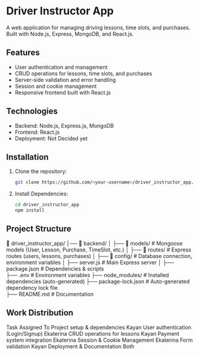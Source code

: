 # Driver Instructor App

A web application for managing driving lessons, time slots, and purchases. Built with Node.js, Express, MongoDB, and React.js.

## Features
- User authentication and management
- CRUD operations for lessons, time slots, and purchases
- Server-side validation and error handling
- Session and cookie management
- Responsive frontend built with React.js

## Technologies
- Backend: Node.js, Express.js, MongoDB
- Frontend: React.js
- Deployment: Not Decided yet

## Installation
1. Clone the repository:
   ```bash
   git clone https://github.com/<your-username>/driver_instructor_app.git
   
2. Install Dependencies:
   ```bash
   cd driver_instructor_app
   npm install

## Project Structure
📂 driver_instructor_app/
│── 📂 backend/
│   ├── 📂 models/            # Mongoose models (User, Lesson, Purchase, TimeSlot, etc.)
│   ├── 📂 routes/            # Express routes (users, lessons, purchases)
│   ├── 📂 config/            # Database connection, environment variables
│   ├── server.js             # Main Express server
│   ├── package.json          # Dependencies & scripts  
├── .env                      # Environment variables
├── node_modules/             # Installed dependencies (auto-generated)
├── package-lock.json         # Auto-generated dependency lock file  
├── README.md                 # Documentation

## Work Distribution
Task	                                Assigned To
Project setup & dependencies	        Kayan
User authentication (Login/Signup)	  Ekaterina
CRUD operations for lessons	          Kayan
Payment system integration	          Ekaterina
Session & Cookie Management	          Ekaterina
Form validation	                      Kayan
Deployment & Documentation	          Both
   
